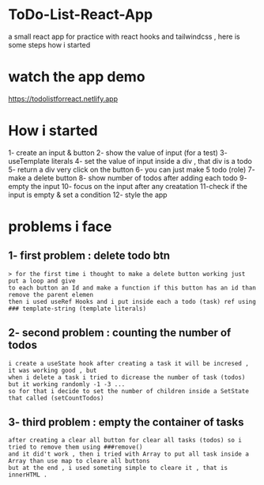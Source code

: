 # ToDo-List-React-App
a small react app for practice with react hooks and tailwindcss ,
here is some steps how i started 

# watch the app demo 
https://todolistforreact.netlify.app



# How i started 
1- create an input & button
2- show the value of input (for a test)
3- useTemplate literals 
4- set the value of input inside a div , that div is a todo 
5- return a div very click on  the button 
6- you can just make 5 todo (role)
7- make a delete button 
8- show number of todos after adding each todo 
9- empty the input 
10- focus on the input after any creatation
11-check if the input is empty & set a condition
12- style the app


# problems i face

  ## 1- first problem : delete todo btn 
    > for the first time i thought to make a delete button working just put a loop and give
    to each button an Id and make a function if this button has an id than remove the parent elemen
    then i used useRef Hooks and i put inside each a todo (task) ref using ### template-string (template literals)
    
  ## 2- second problem : counting the number of todos
    i create a useState hook after creating a task it will be incresed , it was working good , but 
    when i delete a task i tried to dicrease the number of task (todos) but it working randomly -1 -3 ... 
    so for that i decide to set the number of children inside a SetState that called (setCountTodos) 

  ## 3- third problem : empty the container of tasks  
    after creating a clear all button for clear all tasks (todos) so i tried to remove them using ###remove() 
    and it did't work , then i tried with Array to put all task inside a Array than use map to cleare all buttons 
    but at the end , i used someting simple to cleare it , that is innerHTML .




